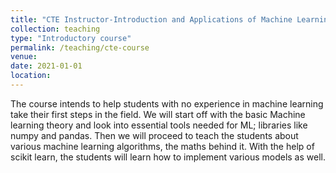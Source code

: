 ```yaml
---
title: "CTE Instructor-Introduction and Applications of Machine Learning"
collection: teaching
type: "Introductory course"
permalink: /teaching/cte-course
venue: 
date: 2021-01-01
location: 
---
```


The course intends to help students with no experience in machine learning take their first steps in the field. We will start off with the basic Machine learning theory and look into essential tools needed for ML; libraries like numpy and pandas. Then we will proceed to teach the students about various machine learning algorithms, the maths behind it. With the help of scikit learn, the students will learn how to implement various models as well.

